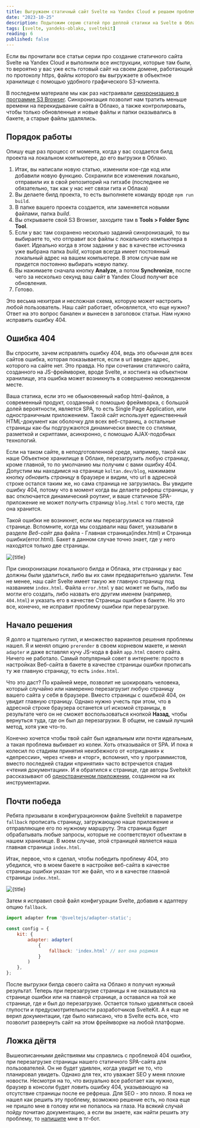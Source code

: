 ```yaml
---
title: Выгружаем статичный сайт Svelte на Yandex Cloud и решаем проблему 404 при перезагрузке страницы
date: "2023-10-25"
description: Подытожим серию статей про деплой статики на Svelte в Облако, а также раскроем секрет как избавиться от ошибки при перезагрузке страницы
tags: [svelte, yandeks-oblako, sveltekit]
reading: 6
published: false
---
```


Если вы прочитали все статьи серии про создание статичного сайта Svelte на Yandex Cloud и выполнили все инструкции, которые там были, то вероятно у вас уже есть готовый сайт на своем домене, работающий по протоколу https, файлы которого вы выгружаете в объектное хранилище с помощью удобного графического S3-клиента.

В последнем материале мы как раз настраивали [синхронизацию в программе S3 Browser](/blog/sinhronizatsiya-yandex-oblako-s3-browser). Синхронизация позволит нам тратить меньше времени на перекидывание сайта в Облако, а также контролировать, чтобы только обновленные и новые файлы и папки оказывались в бакете, а старые файлы удалялись.

## Порядок работы

Опишу еще раз процесс от момента, когда у вас создается билд проекта на локальном компьютере, до его выгрузки в Облако.

1. Итак, вы написали новую статью, изменили кое-где код или добавили новую функцию. Сохранили все изменения локально, отправили их в свой репозиторий на гитхабе (последнее не обязательно, так как у нас нет связи гита и Облака)
2. Вы делаете билд проекта, то есть выполняете команду вроде `npm run build`.
3. В папке вашего проекта создается, или заменяется новыми файлами, папка *build*.
4. Вы открываете свой S3 Browser, заходите там в **Tools > Folder Sync Tool**.
5. Если у вас там сохранено несколько заданий синхронизаций, то вы выбираете то, что отправит все файлы с локального компьютера в бакет. Идеально когда в этом задании у вас в качестве источника уже выбрана папка *build*, которая всегда имеет постоянный локальный адрес на вашем компьютере. В этом случае вам не придется постоянно выбирать новую папку.
6. Вы нажимаете сначала кнопку **Analyze**, а потом **Synchronize**, после чего за несколько секунд ваш сайт в Yandex Cloud получит все обновления.
7. Готово.

Это весьма нехитрая и несложная схема, которую может настроить любой пользователь. Наш сайт работает, обновляется, что еще нужно? Ответ на это вопрос банален и вынесен в заголовок статьи. Нам нужно исправить ошибку 404.

## Ошибка 404

Вы спросите, зачем исправлять ошибку 404, ведь это обычная для всех сайтов ошибка, которая показывается, если в url введен адрес, которого на сайте нет. Это правда. Но при сочетании статичного сайта, созданного на JS-фреймворке, вроде Svelte, и хостинга на объектном хранилище, эта ошибка может возникнуть в совершенно неожиданном месте.

Ваша статика, если это не обыкновенный набор html-файлов, а современный продукт, созданный с помощью фреймворка, с большой долей вероятности, является SPA, то есть Single Page Application, или одностраничным приложением. Такой сайт использует единственный HTML-документ как оболочку для всех веб-страниц, а остальные страницы как-бы подгружаются динамически вместе со стилями, разметкой и скриптами, асинхронно, с помощью AJAX-подобных технологий.

Если на таком сайте, в неподготовленной среде, например, такой как наше Объектное хранилище в Облаке, перезагрузить любую страницу, кроме главной, то по умолчанию мы получим с вами ошибку 404. Допустим мы находимся на странице `koltan.dev/blog`, нажимаем кнопку *обновить страницу* в браузере и видим, что url в адресной строке остался таким же, но сама страница не загрузилась. Вы увидите ошибку 404, потому что в момент когда вы делаете рефреш страницы, у вас отключается динамический роутинг, и ваше статичное SPA-приложение не может получить страницу `blog.html` c того места, где она хранится.

<script>
     import yc5 from '$lib/assets/images/posts/yc-5.jpg?w=480;800&as=run'
     import yc51 from '$lib/assets/images/posts/yc-51.jpg?w=480;800&as=run'

     import Image from '$lib/components/globals/Image.svelte'
</script>

Такой ошибки не возникнет, если мы перезагрузимся на главной странице. Вспомните, когда мы создавали наш бакет, указывали в разделе *Веб-сайт* два файла - Главная страница(index.html) и Страница ошибки(error.html). Бакет в данном случае точно знает, где у него находятся только две страницы.

<Image src={yc5} alt={title} title={title} />

При синхронизации локального билда и Облака, эти страницы у вас должны были удалиться, либо вы их сами предварительно удалили. Тем не менее, наш сайт Svelte имеет такую же главную страницу под названием `index.html`. Файла `error.html` у вас может не быть, либо вы могли его создать, либо назвать его другим именем (например, `404.html`) и указать его в качестве Страницы ошибки в бакете. Но это все, конечно, не исправит проблему ошибки при перезагрузке.

## Начало решения

Я долго и тщательно гуглил, и множество вариантов решения проблемы нашел. Я и менял опцию `prerender` в своем корневом макете, и менял `adapter` и даже вставлял кучу JS-кода в файл `app.html` своего сайта. Ничего не работало. Самый популярный совет в интернете: просто в настройках Веб-сайта в бакете в качестве страницы ошибки прописать ту же главную страницу, то есть `index.html`.

Что это даст? По крайней мере, позволит не шокировать человека, который случайно или намеренно перезагрузит любую страницу вашего сайта у себя в браузере. Вместо страницы с ошибкой 404, он увидит главную страницу. Однако нужно учесть при этом, что в адресной строке браузера останется url искомой страницы, в результате чего он не сможет воспользоваться кнопкой **Назад**, чтобы вернуться туда, где он был до перезагрузки. В общем, не самый лучший метод, хотя уже что-то.

Конечно хочется чтобы твой сайт был идеальным или почти идеальным, а такая проблема выбивает из колеи. Хоть отказывайся от SPA. И пока я колесил по стадиям принятия неизбежного от «отрицания» к «депрессии», через «гнев» и «торг», вспомнил, что у программистов, вместо последней стадии «принятия» часто встречается стадия «чтения документации». И я обратился к странице, где авторы Sveltekit рассказывают об [одностраничном приложении](https://kit.svelte.dev/docs/single-page-apps), созданном на их инструментарии.

## Почти победа

Ребята призывали в конфигурационном файле Sveltekit в параметре `fallback` прописать страницу, загружающую наше приложение и отправляющее его по нужному маршруту. Эта страница будет обрабатывать любые запросы, которые не соответствуют объектам в нашем хранилище. В моем случае, этой страницей является наша главная страница `index.html`.

Итак, первое, что я сделал, чтобы победить проблему 404, это убедился, что в моем бакете в настройке веб-сайта в качестве страницы ошибки указан тот же файл, что и в качестве главной страницы `index.html`.

<Image src={yc51} alt={title} title={title} />

Затем я исправил свой файл конфигурации Svelte, добавив к адаптеру опцию `fallback`.

```js (svelte.config.js) {7}
import adapter from '@sveltejs/adapter-static';

const config = {
	kit: {
		adapter: adapter(
            {
                fallback: 'index.html' // вот она родимая
            }
        )
	},
};
```

После выгрузки билда своего сайта на Облако я получил нужный результат. Теперь при перезагрузке страницы я не оказывался на странице ошибки или на главной странице, а оставался на той же странице, где и был до перезагрузке. Остается только удивляться своей глупости и предусмотрительности разработчиков SvelteKit. А я еще не верил документации, где было написано, что в Svelte есть все, что позволит развернуть сайт на этом фреймворке на любой платформе.

## Ложка дёгтя

Вышеописанными действиями мы справлись с проблемой 404 ошибки, при перезагрузке страницы нашего статичного SPA-сайта для пользователей. Он не будет удивлен, когда увидит не то, что планировал увидеть. Однако для тех, кто уважает SEO у меня плохие новости. Несмотря на то, что визуально все работает как нужно, браузер в консоли будет ловить ошибку 404, указывающую на отсутствие страницы после ее рефреша. Для SEO - это плохо. Я пока не нашел как решить эту проблему, возможно решение есть, но пока еще не пришло мне в голову или не попалось на глаза. На всякий случай пойду почитаю документацию, а если вы знаете, как найти решить эту проблему, то [напишите](https://t.me/KoltanRuFeedBackBot) мне в тг-бот.

